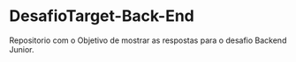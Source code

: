 # DesafioTarget-Back-End
Repositorio com o Objetivo de mostrar as respostas para o desafio Backend Junior.
